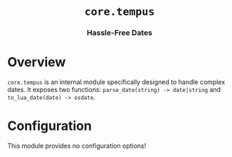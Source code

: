 <div align="center">

# `core.tempus`

### Hassle-Free Dates





</div>

# Overview

`core.tempus` is an internal module specifically designed
to handle complex dates. It exposes two functions: `parse_date(string) -> date|string`
and `to_lua_date(date) -> osdate`.

# Configuration

This module provides no configuration options!



